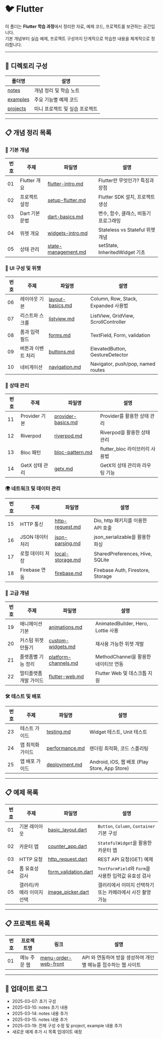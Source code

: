 # 🐦 Flutter

이 폴더는 **Flutter 학습 과정**에서 정리한 자료, 예제 코드, 프로젝트를 보관하는 공간입니다.  
기본 개념부터 실습 예제, 프로젝트 구성까지 단계적으로 학습한 내용을 체계적으로 정리합니다.

---

## 📂 디렉토리 구성

| 폴더명 | 설명 |
|---|---|
| [notes](./notes) | 개념 정리 및 학습 노트 |
| [examples](./examples) | 주요 기능별 예제 코드 |
| [projects](./projects) | 미니 프로젝트 및 실습 프로젝트 |

---

## 📋 개념 정리 목록  

### 📌 기본 개념  
| 번호 | 주제 | 파일명 | 설명 |  
|---|---|---|---|  
| 01 | Flutter 개요 | [flutter-intro.md](./notes/flutter-intro.md) | Flutter란 무엇인가? 특징과 장점 |  
| 02 | 프로젝트 설정 | [setup-flutter.md](./notes/setup-flutter.md) | Flutter SDK 설치, 프로젝트 생성 |  
| 03 | Dart 기본 문법 | [dart-basics.md](./notes/dart-basics.md) | 변수, 함수, 클래스, 비동기 프로그래밍 |  
| 04 | 위젯 개요 | [widgets-intro.md](./notes/widgets-intro.md) | Stateless vs Stateful 위젯 개념 |  
| 05 | 상태 관리 | [state-management.md](./notes/state-management.md) | setState, InheritedWidget 기초 |  

### 🔲 UI 구성 및 위젯  
| 번호 | 주제 | 파일명 | 설명 |  
|---|---|---|---|  
| 06 | 레이아웃 기본 | [layout-basics.md](./notes/layout-basics.md) | Column, Row, Stack, Expanded 사용법 |  
| 07 | 리스트와 스크롤 | [listview.md](./notes/listview.md) | ListView, GridView, ScrollController |  
| 08 | 폼과 입력 필드 | [forms.md](./notes/forms.md) | TextField, Form, validation |  
| 09 | 버튼과 이벤트 처리 | [buttons.md](./notes/buttons.md) | ElevatedButton, GestureDetector |  
| 10 | 네비게이션 | [navigation.md](./notes/navigation.md) | Navigator, push/pop, named routes |  

### 🔄 상태 관리  
| 번호 | 주제 | 파일명 | 설명 |  
|---|---|---|---|  
| 11 | Provider 기본 | [provider-basics.md](./notes/provider-basics.md) | Provider를 활용한 상태 관리 |  
| 12 | Riverpod | [riverpod.md](./notes/riverpod.md) | Riverpod을 활용한 상태 관리 |  
| 13 | Bloc 패턴 | [bloc-pattern.md](./notes/bloc-pattern.md) | flutter_bloc 라이브러리 사용법 |  
| 14 | GetX 상태 관리 | [getx.md](./notes/getx.md) | GetX의 상태 관리와 라우팅 기능 |  

### 🌍 네트워크 및 데이터 관리  
| 번호 | 주제 | 파일명 | 설명 |  
|---|---|---|---|  
| 15 | HTTP 통신 | [http-request.md](./notes/http-request.md) | Dio, http 패키지를 이용한 API 호출 |  
| 16 | JSON 데이터 처리 | [json-parsing.md](./notes/json-parsing.md) | json_serializable을 활용한 파싱 |  
| 17 | 로컬 데이터 저장 | [local-storage.md](./notes/local-storage.md) | SharedPreferences, Hive, SQLite |  
| 18 | Firebase 연동 | [firebase.md](./notes/firebase.md) | Firebase Auth, Firestore, Storage |  

### 🚀 고급 개념  
| 번호 | 주제 | 파일명 | 설명 |  
|---|---|---|---|  
| 19 | 애니메이션 기본 | [animations.md](./notes/animations.md) | AnimatedBuilder, Hero, Lottie 사용 |  
| 20 | 커스텀 위젯 만들기 | [custom-widgets.md](./notes/custom-widgets.md) | 재사용 가능한 위젯 개발 |  
| 21 | 플랫폼별 기능 정리 | [platform-channels.md](./notes/platform-channels.md) | MethodChannel을 활용한 네이티브 연동 |  
| 22 | 멀티플랫폼 개발 가이드 | [flutter-web.md](./notes/flutter-web.md) | Flutter Web 및 데스크톱 지원 |  

### 🛠️ 테스트 및 배포  
| 번호 | 주제 | 파일명 | 설명 |  
|---|---|---|---|  
| 23 | 테스트 가이드 | [testing.md](./notes/testing.md) | Widget 테스트, Unit 테스트 |  
| 24 | 앱 최적화 가이드 | [performance.md](./notes/performance.md) | 렌더링 최적화, 코드 스플리팅 |  
| 25 | 앱 배포 가이드 | [deployment.md](./notes/deployment.md) | Android, iOS, 웹 배포 (Play Store, App Store) |  

---

## 📋 예제 목록

| 번호 | 주제 | 파일명 | 설명 |
|---|---|---|---|
| 01 | 기본 레이아웃 | [basic_layout.dart](./examples/basic_layout.dart) | `Button`, `Column`, `Container` 기본 구성 |
| 02 | 카운터 앱 | [counter_app.dart](./examples/counter_app.dart) | `StatefulWidget`을 활용한 카운터 앱 |
| 03 | HTTP 요청 | [http_request.dart](./examples/http_request.dart) | REST API 요청(GET) 예제 |
| 04 | 폼 유효성 검사 | [form_validation.dart](./examples/form_validation.dart) | `TextFormField`와 `Form`을 사용한 입력값 유효성 검사 |
| 05 | 갤러리/카메라 이미지 선택 | [image_picker.dart](./examples/image_picker.dart) | 갤러리에서 이미지 선택하기 또는 카메라에서 사진 촬영 가능 |

---

## 📋 프로젝트 목록

| 번호 | 프로젝트명 | 링크 | 설명 |
|---|---|---|---|
| 01 | 메뉴 주문 웹 | [menu-order-web-front](./projects/menu-order-web-front) | API 와 연동하여 방을 생성하여 개인별 메뉴를 접수하는 웹 사이트 |

---

## 📢 업데이트 로그
- 2025-03-07: 초기 구성
- 2025-03-10: notes 초기 내용
- 2025-03-14: notes 내용 추가
- 2025-03-15: notes 내용 추가
- 2025-03-19: 전체 구성 수정 및 project, example 내용 추가
- 새로운 예제 추가 시 목록 업데이트 예정
